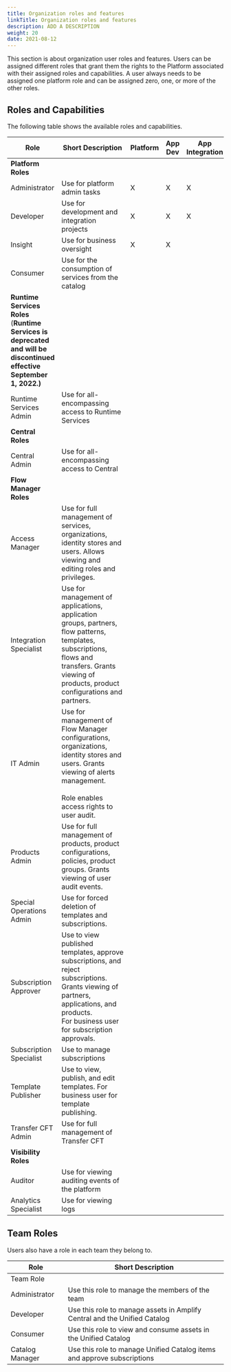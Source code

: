 ```yaml
---
title: Organization roles and features
linkTitle: Organization roles and features
description: ADD A DESCRIPTION
weight: 20
date: 2021-08-12
---
```


This section is about organization user roles and features. Users can be assigned different roles that grant them the rights to the Platform associated with their assigned roles and capabilities. A user always needs to be assigned one platform role and can be assigned zero, one, or more of the other roles.

## Roles and Capabilities

The following table shows the available roles and capabilities.

| Role | Short Description | Platform | App Dev | App Integration | Central | Catalog | ARS | MBaaS | Teams | Audit | Monitor | Flow Manager |
| --- | --- | --- | --- | --- | --- | --- | --- | --- | --- | --- | --- | --- |
| **Platform Roles** |
| Administrator | Use for platform admin tasks | X | X | X | X | X |  |  | X |  |  |  |
| Developer | Use for development and integration projects | X | X | X | X | X | X | X | X |  |  |  |
| Insight | Use for business oversight | X | X |  |  |  |  |  |  |  |  |  |
| Consumer | Use for the consumption of services from the catalog |  |  |  |  | X |  |  |  |  |  |  |
| **Runtime Services Roles** (**Runtime Services is deprecated and will be discontinued effective September 1, 2022.)** |
| Runtime Services Admin | Use for all-encompassing access to Runtime Services |  |  |  |  |  | X | X |  |  |  |  |
| **Central Roles** |
| Central Admin | Use for all-encompassing access to Central |  |  |  | X | X |  |  |  |  |  |  |
| **Flow Manager Roles** |
| Access Manager | Use for full management of services, organizations, identity stores and users. Allows viewing and editing roles and privileges. |  |  |  |  |  |  |  |  |  |  | X |
| Integration Specialist | Use for management of applications, application groups, partners, flow patterns, templates, subscriptions, flows and transfers. Grants viewing of products, product configurations and partners. |  |  |  |  |  |  |  |  |  |  | X |
| IT Admin | Use for management of Flow Manager configurations, organizations, identity stores and users. Grants viewing of alerts management.<br /><br />Role enables access rights to user audit. |  |  |  |  |  |  |  |  |  |  | X |
| Products Admin | Use for full management of products, product configurations, policies, product groups. Grants viewing of user audit events. |  |  |  |  |  |  |  |  |  |  | X |
| Special Operations Admin | Use for forced deletion of templates and subscriptions. |  |  |  |  |  |  |  |  |  |  | X |
| Subscription Approver | Use to view published templates, approve subscriptions, and reject subscriptions. Grants viewing of partners, applications, and products. For business user for subscription approvals. |  |  |  |  |  |  |  |  |  |  | X |
| Subscription Specialist | Use to manage subscriptions |  |  |  |  |  |  |  |  |  |  | X |
| Template Publisher | Use to view, publish, and edit templates. For business user for template publishing. |  |  |  |  |  |  |  |  |  |  | X |
| Transfer CFT Admin | Use for full management of Transfer CFT |  |  |  |  |  |  |  |  |  |  | X |
| **Visibility Roles** |
| Auditor | Use for viewing auditing events of the platform |  |  |  |  |  |  |  |  | X |  |  |
| Analytics Specialist | Use for viewing logs |  |  |  |  |  |  |  |  |  | X |  |

## Team Roles

Users also have a role in each team they belong to.

| Role | Short Description |
| --- | --- |
| Team Role |
| Administrator | Use this role to manage the members of the team |
| Developer | Use this role to manage assets in Amplify Central and the Unified Catalog |
| Consumer | Use this role to view and consume assets in the Unified Catalog |
| Catalog Manager | Use this role to manage Unified Catalog items and approve subscriptions |
